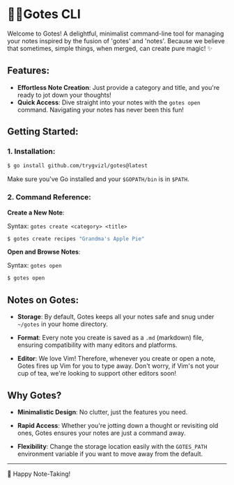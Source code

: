 # 📔🐐Gotes CLI

Welcome to Gotes! A delightful, minimalist command-line tool for managing your notes inspired by the fusion of 'gotes' and 'notes'. Because we believe that sometimes, simple things, when merged, can create pure magic! ✨

## Features:

- **Effortless Note Creation**: Just provide a category and title, and you're ready to jot down your thoughts!
- **Quick Access**: Dive straight into your notes with the `gotes open` command. Navigating your notes has never been this fun!
  
## Getting Started:

### 1. Installation:

```bash
$ go install github.com/trygvizl/gotes@latest
```

Make sure you've Go installed and your `$GOPATH/bin` is in `$PATH`.

### 2. Command Reference:

**Create a New Note**:

Syntax: `gotes create <category> <title>`

```bash
$ gotes create recipes "Grandma's Apple Pie"
```

**Open and Browse Notes**:

Syntax: `gotes open`

```bash
$ gotes open
```

## Notes on Gotes:

- **Storage**: By default, Gotes keeps all your notes safe and snug under `~/gotes` in your home directory.
  
- **Format**: Every note you create is saved as a `.md` (markdown) file, ensuring compatibility with many editors and platforms.

- **Editor**: We love Vim! Therefore, whenever you create or open a note, Gotes fires up Vim for you to type away. Don't worry, if Vim's not your cup of tea, we're looking to support other editors soon!

## Why Gotes?

- **Minimalistic Design**: No clutter, just the features you need.
    
- **Rapid Access**: Whether you're jotting down a thought or revisiting old ones, Gotes ensures your notes are just a command away.

- **Flexibility**: Change the storage location easily with the `GOTES_PATH` environment variable if you want to move away from the default.

---

📝 Happy Note-Taking!

